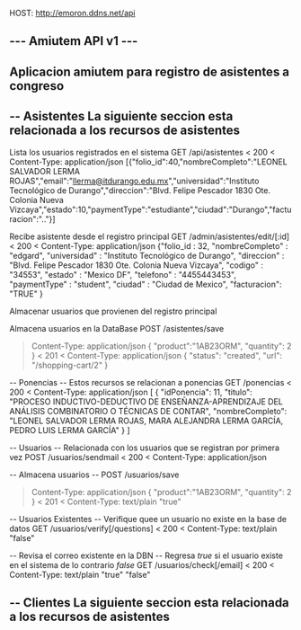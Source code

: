 HOST: http://emoron.ddns.net/api

--- Amiutem API v1 ---
---
Aplicacion amiutem para registro de asistentes a congreso
---

--
Asistentes
La siguiente seccion esta relacionada a los recursos de asistentes
--
Lista los usuarios registrados en el sistema
GET /api/asistentes
< 200
< Content-Type: application/json
[{"folio_id":40,"nombreCompleto":"LEONEL SALVADOR LERMA ROJAS","email":"llerma@itdurango.edu.mx","universidad":"Instituto Tecnológico de Durango","direccion":"Blvd. Felipe Pescador 1830 Ote. Colonia Nueva Vizcaya","estado":10,"paymentType":"estudiante","ciudad":"Durango","facturacion":".."}]


Recibe asistente desde el registro principal
GET /admin/asistentes/edit/[:id]
< 200
< Content-Type: application/json
{"folio_id  : 32,
           "nombreCompleto"  : "edgard",
           "universidad"    : "Instituto Tecnológico de Durango",
           "direccion"      : "Blvd. Felipe Pescador 1830 Ote. Colonia Nueva Vizcaya",
           "codigo"   	: "34553",
           "estado"  : "Mexico DF",
           "telefono"   : "4455443453",
           "paymentType"    : "student",
           "ciudad"     : "Ciudad de Mexico",
           "facturacion": "TRUE"
}


Almacenar usuarios que provienen del registro principal


Almacena usuarios en la DataBase
POST /asistentes/save
> Content-Type: application/json
{ "product":"1AB23ORM", "quantity": 2 }
< 201
< Content-Type: application/json
{ "status": "created", "url": "/shopping-cart/2" }


-- Ponencias --
Estos recursos se relacionan a ponencias 
GET /ponencias
< 200
< Content-Type: application/json
[
    {
        "idPonencia": 11,
        "titulo": "PROCESO INDUCTIVO-DEDUCTIVO DE ENSEÑANZA-APRENDIZAJE DEL ANÁLISIS COMBINATORIO O TÉCNICAS DE CONTAR",
        "nombreCompleto": "LEONEL SALVADOR  LERMA ROJAS, MARA ALEJANDRA LERMA GARCÍA, PEDRO LUIS LERMA GARCÍA"
    }
]

-- Usuarios --
Relacionada con los usuarios que se registran por primera vez
POST /usuarios/sendmail
< 200
< Content-Type: application/json


-- Almacena usuarios --
POST /usuarios/save
> Content-Type: application/json
{ "product":"1AB23ORM", "quantity": 2 }
< 201
< Content-Type: text/plain
"true"


-- Usuarios Existentes --
Verifique quee un usuario no existe en la base de datos
GET /usuarios/verify[/questions]
< 200
< Content-Type: text/plain
"false"


-- Revisa el correo existente en la DBN --
Regresa *true* si el usuario existe en el sistema de lo contrario *false*
GET /usuarios/check[/email]
< 200
< Content-Type: text/plain
"true"
"false"

--
Clientes
La siguiente seccion esta relacionada a los recursos de asistentes
--
